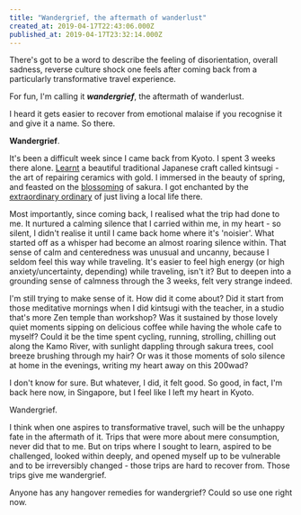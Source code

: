 ```yaml
---
title: "Wandergrief, the aftermath of wanderlust"
created_at: 2019-04-17T22:43:06.000Z
published_at: 2019-04-17T23:32:14.000Z
---
```

There's got to be a word to describe the feeling of disorientation, overall sadness, reverse culture shock one feels after coming back from a particularly transformative travel experience.  

  

For fun, I'm calling it **_wandergrief_**, the aftermath of wanderlust.

  

I heard it gets easier to recover from emotional malaise if you recognise it and give it a name. So there. 

  

**Wandergrief**.

  

It's been a difficult week since I came back from Kyoto. I spent 3 weeks there alone. [Learnt](https://200wad.com/words/kintsugi-mornings-138675ca348de9407c) a beautiful traditional Japanese craft called kintsugi - the art of repairing ceramics with gold. I immersed in the beauty of spring, and feasted on the [blossoming](https://200wad.com/words/sakura-145215caee286a6b67) of sakura. I got enchanted by the [extraordinary ordinary](https://200wad.com/words/i-love-living-here-in-kyoto-not-traveling-here-146495cb07c123d283) of just living a local life there. 

  

Most importantly, since coming back, I realised what the trip had done to me. It nurtured a calming silence that I carried within me, in my heart - so silent, I didn't realise it until I came back home where it's 'noisier'. What started off as a whisper had become an almost roaring silence within. That sense of calm and centeredness was unusual and uncanny, because I seldom feel this way while traveling. It's easier to feel high energy (or high anxiety/uncertainty, depending) while traveling, isn't it? But to deepen into a grounding sense of calmness through the 3 weeks, felt very strange indeed.

  

I'm still trying to make sense of it. How did it come about? Did it start from those meditative mornings when I did kintsugi with the teacher, in a studio that's more Zen temple than workshop? Was it sustained by those lovely quiet moments sipping on delicious coffee while having the whole cafe to myself? Could it be the time spent cycling, running, strolling, chilling out along the Kamo River, with sunlight dappling through sakura trees, cool breeze brushing through my hair? Or was it those moments of solo silence at home in the evenings, writing my heart away on this 200wad?

  

I don't know for sure. But whatever, I did, it felt good. So good, in fact, I'm back here now, in Singapore, but I feel like I left my heart in Kyoto.  

  

Wandergrief.

  

I think when one aspires to transformative travel, such will be the unhappy fate in the aftermath of it. Trips that were more about mere consumption, never did that to me. But on trips where I sought to learn, aspired to be challenged, looked within deeply, and opened myself up to be vulnerable and to be irreversibly changed - those trips are hard to recover from. Those trips give me wandergrief.

  

Anyone has any hangover remedies for wandergrief? Could so use one right now.

